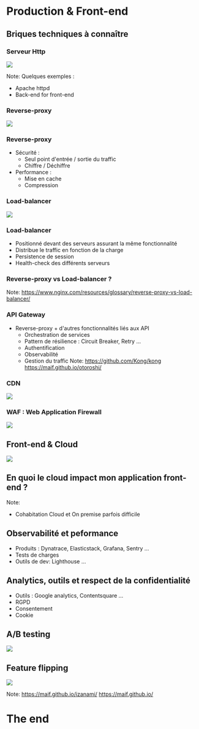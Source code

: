 <!-- prettier-ignore-start -->
# Production & Front-end


## Briques techniques à connaître


### Serveur Http
<img class="r-stretch" src="data/img/serveurHttp.png" />

Note:
Quelques exemples :
- Apache httpd
- Back-end for front-end


### Reverse-proxy
<img class="r-stretch" src="data/img/reverse-proxy-flow.svg" />


### Reverse-proxy
- Sécurité :
    - Seul point d'entrée / sortie du traffic
    - Chiffre / Déchiffre
- Performance :
    - Mise en cache
    - Compression


### Load-balancer
<img class="r-stretch" src="data/img/loadBalancer.webp" />


### Load-balancer
- Positionné devant des serveurs assurant la même fonctionnalité
- Distribue le traffic en fonction de la charge
- Persistence de session
- Health-check des différents serveurs


### Reverse-proxy vs Load-balancer ?

Note:
https://www.nginx.com/resources/glossary/reverse-proxy-vs-load-balancer/


### API Gateway
- Reverse-proxy + d'autres fonctionnalités liés aux API
    - Orchestration de services
    - Pattern de résilience : Circuit Breaker, Retry ...
    - Authentification
    - Observabilité
    - Gestion du traffic
Note:
https://github.com/Kong/kong
https://maif.github.io/otoroshi/


### CDN
<img class="r-stretch" src="data/img/CDN.png" />


### WAF : Web Application Firewall
<img class="r-stretch" src="data/img/firewall.png" />


## Front-end & Cloud
<img class="r-stretch" src="data/img/cloudServicesTypes.png" />


## En quoi le cloud impact mon application front-end ?

Note:
- Cohabitation Cloud et On premise parfois difficile


## Observabilité et peformance
- Produits : Dynatrace, Elasticstack, Grafana, Sentry ...
- Tests de charges
- Outils de dev: Lighthouse ...


## Analytics, outils et respect de la confidentialité
- Outils : Google analytics, Contentsquare ...
- RGPD
- Consentement
- Cookie


## A/B testing
<img class="r-stretch" src="data/img/abtesting.png" />


## Feature flipping
<img class="r-stretch" src="data/img/featureFlag.jpeg" />

Note:
https://maif.github.io/izanami/
https://maif.github.io/



# The end
<!-- prettier-ignore-end -->
